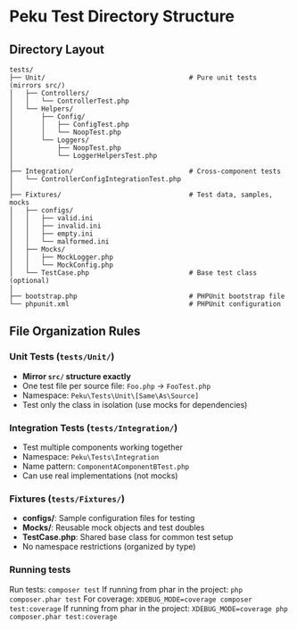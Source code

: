 # Peku Test Directory Structure

## Directory Layout

```
tests/
├── Unit/                                    # Pure unit tests (mirrors src/)
│   ├── Controllers/
│   │   └── ControllerTest.php
│   └── Helpers/
│       ├── Config/
│       │   ├── ConfigTest.php
│       │   └── NoopTest.php
│       └── Loggers/
│           ├── NoopTest.php
│           └── LoggerHelpersTest.php
│
├── Integration/                             # Cross-component tests
│   └── ControllerConfigIntegrationTest.php
│
├── Fixtures/                                # Test data, samples, mocks
│   ├── configs/
│   │   ├── valid.ini
│   │   ├── invalid.ini
│   │   ├── empty.ini
│   │   └── malformed.ini
│   ├── Mocks/
│   │   ├── MockLogger.php
│   │   └── MockConfig.php
│   └── TestCase.php                         # Base test class (optional)
│
├── bootstrap.php                            # PHPUnit bootstrap file
└── phpunit.xml                              # PHPUnit configuration
```

## File Organization Rules

### Unit Tests (`tests/Unit/`)
- **Mirror `src/` structure exactly**
- One test file per source file: `Foo.php` → `FooTest.php`
- Namespace: `Peku\Tests\Unit\[Same\As\Source]`
- Test only the class in isolation (use mocks for dependencies)

### Integration Tests (`tests/Integration/`)
- Test multiple components working together
- Namespace: `Peku\Tests\Integration`
- Name pattern: `ComponentAComponentBTest.php`
- Can use real implementations (not mocks)

### Fixtures (`tests/Fixtures/`)
- **configs/**: Sample configuration files for testing
- **Mocks/**: Reusable mock objects and test doubles
- **TestCase.php**: Shared base class for common test setup
- No namespace restrictions (organized by type)

### Running tests
Run tests: `composer test`
If running from phar in the project: `php composer.phar test`
For coverage: `XDEBUG_MODE=coverage composer test:coverage`
If running from phar in the project: `XDEBUG_MODE=coverage php composer.phar test:coverage`